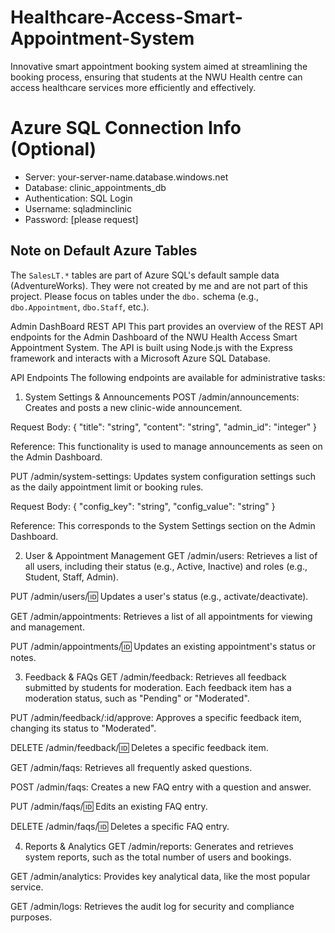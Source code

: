 # Healthcare-Access-Smart-Appointment-System
Innovative smart appointment booking system aimed at streamlining the booking process, ensuring that students at the NWU Health centre can access healthcare services more efficiently and effectively.

# Azure SQL Connection Info (Optional)
- Server: your-server-name.database.windows.net
- Database: clinic_appointments_db
- Authentication: SQL Login
- Username: sqladminclinic
- Password: [please request]


## Note on Default Azure Tables

The `SalesLT.*` tables are part of Azure SQL's default sample data (AdventureWorks). They were not created by me and are not part of this project. Please focus on tables under the `dbo.` schema (e.g., `dbo.Appointment`, `dbo.Staff`, etc.).

Admin DashBoard REST API
This part provides an overview of the REST API endpoints for the Admin Dashboard of the NWU Health Access Smart Appointment System. The API is built using Node.js with the Express framework and interacts with a Microsoft Azure SQL Database.

API Endpoints
The following endpoints are available for administrative tasks:

1. System Settings & Announcements
POST /admin/announcements: Creates and posts a new clinic-wide announcement.

Request Body: { "title": "string", "content": "string", "admin_id": "integer" }

Reference: This functionality is used to manage announcements as seen on the Admin Dashboard.

PUT /admin/system-settings: Updates system configuration settings such as the daily appointment limit or booking rules.

Request Body: { "config_key": "string", "config_value": "string" }

Reference: This corresponds to the System Settings section on the Admin Dashboard.

2. User & Appointment Management
GET /admin/users: Retrieves a list of all users, including their status (e.g., Active, Inactive) and roles (e.g., Student, Staff, Admin).

PUT /admin/users/:id: Updates a user's status (e.g., activate/deactivate).

GET /admin/appointments: Retrieves a list of all appointments for viewing and management.

PUT /admin/appointments/:id: Updates an existing appointment's status or notes.

3. Feedback & FAQs
GET /admin/feedback: Retrieves all feedback submitted by students for moderation. Each feedback item has a moderation status, such as "Pending" or "Moderated".

PUT /admin/feedback/:id/approve: Approves a specific feedback item, changing its status to "Moderated".

DELETE /admin/feedback/:id: Deletes a specific feedback item.

GET /admin/faqs: Retrieves all frequently asked questions.

POST /admin/faqs: Creates a new FAQ entry with a question and answer.

PUT /admin/faqs/:id: Edits an existing FAQ entry.

DELETE /admin/faqs/:id: Deletes a specific FAQ entry.

4. Reports & Analytics
GET /admin/reports: Generates and retrieves system reports, such as the total number of users and bookings.

GET /admin/analytics: Provides key analytical data, like the most popular service.

GET /admin/logs: Retrieves the audit log for security and compliance purposes.
